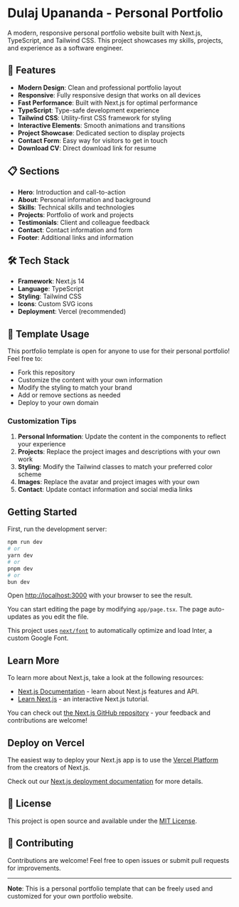 # Dulaj Upananda - Personal Portfolio

A modern, responsive personal portfolio website built with Next.js, TypeScript, and Tailwind CSS. This project showcases my skills, projects, and experience as a software engineer.

## 🚀 Features

- **Modern Design**: Clean and professional portfolio layout
- **Responsive**: Fully responsive design that works on all devices
- **Fast Performance**: Built with Next.js for optimal performance
- **TypeScript**: Type-safe development experience
- **Tailwind CSS**: Utility-first CSS framework for styling
- **Interactive Elements**: Smooth animations and transitions
- **Project Showcase**: Dedicated section to display projects
- **Contact Form**: Easy way for visitors to get in touch
- **Download CV**: Direct download link for resume

## 📋 Sections

- **Hero**: Introduction and call-to-action
- **About**: Personal information and background
- **Skills**: Technical skills and technologies
- **Projects**: Portfolio of work and projects
- **Testimonials**: Client and colleague feedback
- **Contact**: Contact information and form
- **Footer**: Additional links and information

## 🛠️ Tech Stack

- **Framework**: Next.js 14
- **Language**: TypeScript
- **Styling**: Tailwind CSS
- **Icons**: Custom SVG icons
- **Deployment**: Vercel (recommended)

## 🎨 Template Usage

This portfolio template is open for anyone to use for their personal portfolio! Feel free to:

- Fork this repository
- Customize the content with your own information
- Modify the styling to match your brand
- Add or remove sections as needed
- Deploy to your own domain

### Customization Tips

1. **Personal Information**: Update the content in the components to reflect your experience
2. **Projects**: Replace the project images and descriptions with your own work
3. **Styling**: Modify the Tailwind classes to match your preferred color scheme
4. **Images**: Replace the avatar and project images with your own
5. **Contact**: Update contact information and social media links

## Getting Started

First, run the development server:

```bash
npm run dev
# or
yarn dev
# or
pnpm dev
# or
bun dev
```

Open [http://localhost:3000](http://localhost:3000) with your browser to see the result.

You can start editing the page by modifying `app/page.tsx`. The page auto-updates as you edit the file.

This project uses [`next/font`](https://nextjs.org/docs/basic-features/font-optimization) to automatically optimize and load Inter, a custom Google Font.

## Learn More

To learn more about Next.js, take a look at the following resources:

- [Next.js Documentation](https://nextjs.org/docs) - learn about Next.js features and API.
- [Learn Next.js](https://nextjs.org/learn) - an interactive Next.js tutorial.

You can check out [the Next.js GitHub repository](https://github.com/vercel/next.js/) - your feedback and contributions are welcome!

## Deploy on Vercel

The easiest way to deploy your Next.js app is to use the [Vercel Platform](https://vercel.com/new?utm_medium=default-template&filter=next.js&utm_source=create-next-app&utm_campaign=create-next-app-readme) from the creators of Next.js.

Check out our [Next.js deployment documentation](https://nextjs.org/docs/deployment) for more details.

## 📄 License

This project is open source and available under the [MIT License](LICENSE).

## 🤝 Contributing

Contributions are welcome! Feel free to open issues or submit pull requests for improvements.

---

**Note**: This is a personal portfolio template that can be freely used and customized for your own portfolio website.
